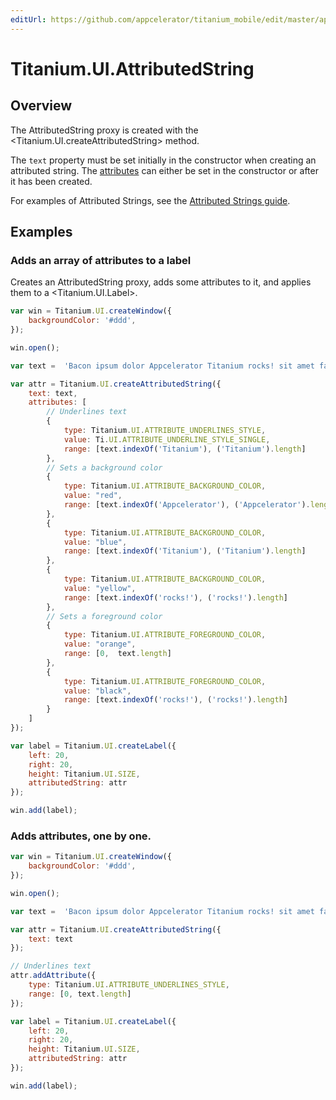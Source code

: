 ```yaml
---
editUrl: https://github.com/appcelerator/titanium_mobile/edit/master/apidoc/Titanium/UI/AttributedString.yml
---
```

# Titanium.UI.AttributedString

<TypeHeader/>

## Overview

The AttributedString proxy is created with the <Titanium.UI.createAttributedString> method.

The `text` property must be set initially in the constructor when creating an attributed string.
The [attributes](Titanium.UI.AttributedString.attributes) can either be set in the constructor or after it has been created.

For examples of Attributed Strings, see the
[Attributed Strings guide](https://docs.appcelerator.com/platform/latest/#!/guide/Attributed_Strings).

## Examples

### Adds an array of attributes to a label

Creates an AttributedString proxy, adds some attributes to it, and applies them
to a <Titanium.UI.Label>.

``` js
var win = Titanium.UI.createWindow({
    backgroundColor: '#ddd',
});

win.open();

var text =  'Bacon ipsum dolor Appcelerator Titanium rocks! sit amet fatback leberkas salami sausage tongue strip steak.';

var attr = Titanium.UI.createAttributedString({
    text: text,
    attributes: [
        // Underlines text
        {
            type: Titanium.UI.ATTRIBUTE_UNDERLINES_STYLE,
            value: Ti.UI.ATTRIBUTE_UNDERLINE_STYLE_SINGLE,
            range: [text.indexOf('Titanium'), ('Titanium').length]
        },
        // Sets a background color
        {
            type: Titanium.UI.ATTRIBUTE_BACKGROUND_COLOR,
            value: "red",
            range: [text.indexOf('Appcelerator'), ('Appcelerator').length]
        },
        {
            type: Titanium.UI.ATTRIBUTE_BACKGROUND_COLOR,
            value: "blue",
            range: [text.indexOf('Titanium'), ('Titanium').length]
        },
        {
            type: Titanium.UI.ATTRIBUTE_BACKGROUND_COLOR,
            value: "yellow",
            range: [text.indexOf('rocks!'), ('rocks!').length]
        },
        // Sets a foreground color
        {
            type: Titanium.UI.ATTRIBUTE_FOREGROUND_COLOR,
            value: "orange",
            range: [0,  text.length]
        },
        {
            type: Titanium.UI.ATTRIBUTE_FOREGROUND_COLOR,
            value: "black",
            range: [text.indexOf('rocks!'), ('rocks!').length]
        }
    ]
});

var label = Titanium.UI.createLabel({
    left: 20,
    right: 20,
    height: Titanium.UI.SIZE,
    attributedString: attr
});

win.add(label);
```

### Adds attributes, one by one.

``` js
var win = Titanium.UI.createWindow({
    backgroundColor: '#ddd',
});

win.open();

var text =  'Bacon ipsum dolor Appcelerator Titanium rocks! sit amet fatback leberkas salami sausage tongue strip steak.';

var attr = Titanium.UI.createAttributedString({
    text: text
});

// Underlines text
attr.addAttribute({
    type: Titanium.UI.ATTRIBUTE_UNDERLINES_STYLE,
    range: [0, text.length]
});

var label = Titanium.UI.createLabel({
    left: 20,
    right: 20,
    height: Titanium.UI.SIZE,
    attributedString: attr
});

win.add(label);
```

<ApiDocs/>
